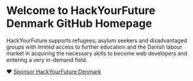# Welcome to HackYourFuture Denmark GitHub Homepage

HackYourFuture supports refugees, asylum seekers and disadvantaged groups with limited access to further education and the Danish labour market in acquiring the necessary skills to become web developers and entering a very in-demand field.

❤️ [Sponsor HackYourFuture Denmark](https://github.com/sponsors/HackYourFuture-CPH)
